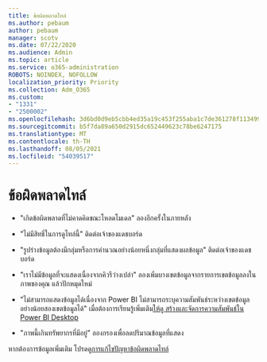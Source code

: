 ```yaml
---
title: ข้อผิดพลาดไทล์
ms.author: pebaum
author: pebaum
manager: scotv
ms.date: 07/22/2020
ms.audience: Admin
ms.topic: article
ms.service: o365-administration
ROBOTS: NOINDEX, NOFOLLOW
localization_priority: Priority
ms.collection: Adm_O365
ms.custom:
- "1331"
- "2500002"
ms.openlocfilehash: 3d6bd0d9eb5cbb4ed35a19c453f255aba1c7de361278f113499364241c600675
ms.sourcegitcommit: b5f7da89a650d2915dc652449623c78be6247175
ms.translationtype: MT
ms.contentlocale: th-TH
ms.lasthandoff: 08/05/2021
ms.locfileid: "54039517"
---
```

# <a name="tile-errors"></a>ข้อผิดพลาดไทล์

- "เกิดข้อผิดพลาดที่ไม่คาดคิดขณะโหลดโมเดล" ลองอีกครั้งในภายหลัง

- "ไม่มีสิทธิ์ในการดูไทล์นี้" ติดต่อเจ้าของแดชบอร์ด

- "รูปร่างข้อมูลต้องมีกลุ่มหรือการคํานวณอย่างน้อยหนึ่งกลุ่มที่แสดงผลข้อมูล" ติดต่อเจ้าของแดชบอร์ด

- "เราไม่มีข้อมูลที่จะแสดงเนื่องจากคิวรีว่างเปล่า" ลองเพิ่มบางเขตข้อมูลจากรายการเขตข้อมูลลงในภาพของคุณ แล้วปักหมุดใหม่

- "ไม่สามารถแสดงข้อมูลได้เนื่องจาก Power BI ไม่สามารถระบุความสัมพันธ์ระหว่างเขตข้อมูลอย่างน้อยสองเขตข้อมูลได้" เมื่อต้องการเรียนรู้เพิ่มเติม[ให้ดู สร้างและจัดการความสัมพันธ์ใน Power BI Desktop](https://docs.microsoft.com/power-bi/desktop-create-and-manage-relationships)

- "ภาพนี้เกินทรัพยากรที่มีอยู่" ลองกรองเพื่อลดปริมาณข้อมูลที่แสดง

หากต้องการข้อมูลเพิ่มเติม โปรดดู[การแก้ไขปัญหาข้อผิดพลาดไทล์](https://docs.microsoft.com/power-bi/refresh-troubleshooting-tile-errors)